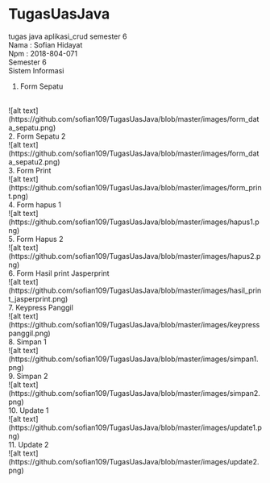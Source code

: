 # TugasUasJava
tugas java aplikasi_crud semester 6
<br>
Nama : Sofian Hidayat
<br>
Npm  : 2018-804-071
<br>
Semester 6
<br>
Sistem Informasi
<br>
1. Form Sepatu
<br>
![alt text](https://github.com/sofian109/TugasUasJava/blob/master/images/form_data_sepatu.png)
<br>
2. Form Sepatu 2
<br>
![alt text](https://github.com/sofian109/TugasUasJava/blob/master/images/form_data_sepatu2.png)
<br>
3. Form Print
<br>
![alt text](https://github.com/sofian109/TugasUasJava/blob/master/images/form_print.png)
<br>
4. Form hapus 1
<br>
![alt text](https://github.com/sofian109/TugasUasJava/blob/master/images/hapus1.png)
<br>
5. Form Hapus 2
<br>
![alt text](https://github.com/sofian109/TugasUasJava/blob/master/images/hapus2.png)
<br>
6. Form Hasil print Jasperprint
<br>
![alt text](https://github.com/sofian109/TugasUasJava/blob/master/images/hasil_print_jasperprint.png)
<br>
7. Keypress Panggil
<br>
![alt text](https://github.com/sofian109/TugasUasJava/blob/master/images/keypresspanggil.png)
<br>
8. Simpan 1
<br>
![alt text](https://github.com/sofian109/TugasUasJava/blob/master/images/simpan1.png)
<br>
9. Simpan 2
<br>
![alt text](https://github.com/sofian109/TugasUasJava/blob/master/images/simpan2.png)
<br>
10. Update 1
<br>
![alt text](https://github.com/sofian109/TugasUasJava/blob/master/images/update1.png)
<br>
11. Update 2
<br>
![alt text](https://github.com/sofian109/TugasUasJava/blob/master/images/update2.png)
<br>
